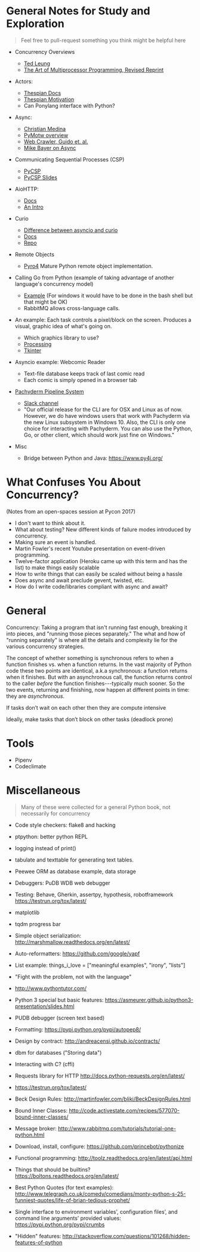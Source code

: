 # General Notes for Study and Exploration
> Feel free to pull-request something you think might be helpful here

- Concurrency Overviews
  - [Ted Leung](http://www.slideshare.net/twleung/a-survey-of-concurrency-constructs)
  - [The Art of Multiprocessor Programming, Revised Reprint](http://amzn.to/2j1oneL)

- Actors:
  - [Thespian Docs](http://godaddy.github.io/Thespian/doc/)
  - [Thespian Motivation](https://engineering.godaddy.com/why-godaddy-built-an-actor-system-library/)
  - Can Ponylang interface with Python?

- Async:
  - [Christian Medina](https://hackernoon.com/threaded-asynchronous-magic-and-how-to-wield-it-bba9ed602c32#.l8tws7nkv)
  - [PyMotw overview](https://pymotw.com/3/asyncio/index.html)
  - [Web Crawler, Guido et. al.](http://aosabook.org/en/500L/a-web-crawler-with-asyncio-coroutines.html)
  - [Mike Bayer on Async](http://techspot.zzzeek.org/2015/02/15/asynchronous-python-and-databases/)

- Communicating Sequential Processes (CSP)
  - [PyCSP](https://github.com/runefriborg/pycsp/wiki)
  - [PyCSP Slides](http://arild.github.io/csp-presentation/#1)

- AioHTTP:
  - [Docs](http://aiohttp.readthedocs.io/en/stable/)
  - [An Intro](http://stackabuse.com/python-async-await-tutorial/)

- Curio
  - [Difference between asyncio and curio](https://vorpus.org/blog/some-thoughts-on-asynchronous-api-design-in-a-post-asyncawait-world/)
  - [Docs](http://curio.readthedocs.io/en/latest/)
  - [Repo](https://github.com/dabeaz/curio)
  
- Remote Objects
  - [Pyro4](https://pythonhosted.org/Pyro4/) Mature Python remote object implementation.

- Calling Go from Python (example of taking advantage of another language's concurrency model)
  - [Example](https://github.com/jbuberel/buildmodeshared/tree/master/gofrompython)
    (For windows it would have to be done in the bash shell but that might be OK)
  - RabbitMQ allows cross-language calls.

- An example: Each task controls a pixel/block on the screen. Produces a visual,
  graphic idea of what's going on.
  - Which graphics library to use?
  - [Processing](http://py.processing.org/)
  - [Tkinter](http://stackoverflow.com/questions/4842156/manipulating-individual-pixel-colors-in-the-tkinter-canvas-widget)

- Asyncio example: Webcomic Reader
  - Text-file database keeps track of last comic read
  - Each comic is simply opened in a browser tab

- [Pachyderm Pipeline System](http://docs.pachyderm.io/en/latest/reference/pachyderm_pipeline_system.html)
  - [Slack channel]( http://slack.pachyderm.io/)
  - "Our official release for the CLI are for OSX and Linux as of now.  However, we do have windows users that work with Pachyderm via the new Linux subsystem in Windows 10.  Also, the CLI is only one choice for interacting with Pachyderm.  You can also use the Python, Go, or other client, which should work just fine on Windows."

- Misc
  - Bridge between Python and Java: https://www.py4j.org/

What Confuses You About Concurrency?
====================================
(Notes from an open-spaces session at Pycon 2017)

- I don't want to think about it.
- What about testing? New different kinds of failure modes introduced by concurrency.
- Making sure an event is handled.
- Martin Fowler's recent Youtube presentation on event-driven programming.
- Twelve-factor application (Heroku came up with this term and has the list) to make things easily scalable
- How to write things that can easily be scaled without being a hassle
- Does async and await preclude gevent, twisted, etc.
- How do I write code/libraries compliant with async and await?

General
=======

Concurrency: Taking a program that isn't running fast enough, breaking it into
pieces, and "running those pieces separately." The what and how of "running separately"
is where all the details and complexity lie for the various concurrency strategies.

The concept of whether something is synchronous refers to when a function
finishes vs. when a function returns. In the vast majority of Python code these
two points are identical, a.k.a synchronous: a function returns when it
finishes. But with an asynchronous call, the function returns control to the
caller *before* the function finishes---typically much sooner. So the two
events, returning and finishing, now happen at different points in time: they
are *asynchronous*.

If tasks don’t wait on each other then they are compute intensive

Ideally, make tasks that don’t block on other tasks (deadlock prone)



Tools
=====

- Pipenv
- Codeclimate


Miscellaneous
=============

> Many of these were collected for a general Python book, not necessarily for concurrency

- Code style checkers: flake8 and hacking

- ptpython: better python REPL

- logging instead of print()

- tabulate and texttable for generating text tables.

- Peewee ORM as database example, data storage

- Debuggers:
    PuDB
    WDB web debugger

- Testing:
    Behave, Gherkin, assertpy, hypothesis, robotframework
    https://testrun.org/tox/latest/

- matplotlib

- tqdm progress bar

- Simple object serialization: http://marshmallow.readthedocs.org/en/latest/

- Auto-reformatters:
    https://github.com/google/yapf

- List example:
  things_i_love = ["meaningful examples", "irony", "lists"]

- "Fight with the problem, not with the language"

- http://www.pythontutor.com/

- Python 3 special but basic features:
https://asmeurer.github.io/python3-presentation/slides.html

- PUDB debugger (screen text based)

- Formatting: https://pypi.python.org/pypi/autopep8/

- Design by contract: http://andreacensi.github.io/contracts/

- dbm for databases ("Storing data")

- Interacting with C? (cffi)

- Requests library for HTTP http://docs.python-requests.org/en/latest/

- https://testrun.org/tox/latest/

- Beck Design Rules: http://martinfowler.com/bliki/BeckDesignRules.html

- Bound Inner Classes: http://code.activestate.com/recipes/577070-bound-inner-classes/

- Message broker:
    http://www.rabbitmq.com/tutorials/tutorial-one-python.html

- Download, install, configure:
    https://github.com/princebot/pythonize

- Functional programming:
    http://toolz.readthedocs.org/en/latest/api.html

- Things that should be builtins?
    https://boltons.readthedocs.org/en/latest/

- Best Python Quotes (for text examples):
    http://www.telegraph.co.uk/comedy/comedians/monty-python-s-25-funniest-quotes/life-of-brian-tedious-prophet/

- Single interface to environment variables’, configuration files’, and command line arguments’ provided values:
    https://pypi.python.org/pypi/crumbs

- "Hidden" features:
    http://stackoverflow.com/questions/101268/hidden-features-of-python
